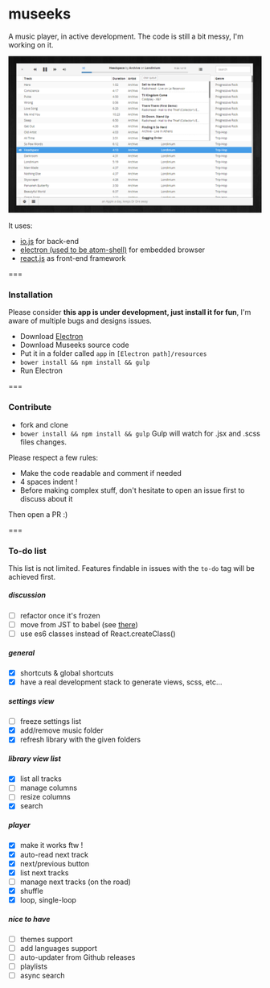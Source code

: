 # museeks
A music player, in active development. The code is still a bit messy, I'm working on it.

![Screenshot](screenshot.png)

It uses:
* [io.js](http://iojs.org/) for back-end
* [electron (used to be atom-shell)](https://github.com/atom/atom-shell/) for embedded browser
* [react.js](https://facebook.github.io/react/) as front-end framework

===

### Installation

Please consider **this app is under development, just install it for fun**, I'm aware of multiple bugs and designs issues.

- Download [Electron](https://github.com/atom/electron/releases)
- Download Museeks source code
- Put it in a folder called `app` in `[Electron path]/resources`
- `bower install && npm install && gulp`
- Run Electron

===

### Contribute

- fork and clone
- `bower install && npm install && gulp`
Gulp will watch for .jsx and .scss files changes.

Please respect a few rules:
- Make the code readable and comment if needed
- 4 spaces indent !
- Before making complex stuff, don't hesitate to open an issue first to discuss about it

Then open a PR :)

===

### To-do list

This list is not limited. Features findable in issues with the `to-do` tag will be achieved first.

##### discussion

- [ ] refactor once it's frozen
- [ ] move from JST to babel (see [there](http://facebook.github.io/react/blog/2015/06/12/deprecating-jstransform-and-react-tools.html))
- [ ] use es6 classes instead of React.createClass()

##### general
- [x] shortcuts & global shortcuts
- [x] have a real development stack to generate views, scss, etc...

##### settings view
- [ ] freeze settings list
- [x] add/remove music folder
- [x] refresh library with the given folders

##### library view list
- [x] list all tracks
- [ ] manage columns
- [ ] resize columns
- [x] search

##### player
- [x] make it works ftw !
- [x] auto-read next track
- [x] next/previous button
- [x] list next tracks
- [ ] manage next tracks (on the road)
- [x] shuffle
- [x] loop, single-loop

##### nice to have
- [ ] themes support
- [ ] add languages support
- [ ] auto-updater from Github releases
- [ ] playlists
- [ ] async search
